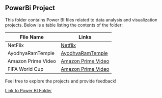 ## PowerBi Project


This folder contains Power BI files related to data analysis and visualization projects. Below is a table listing the contents of the folder:

| File Name      | Links                              |
|----------------|-------------------------------------------|
| NetFlix  | [Netflix](https://github.com/shrutipitale/PowerBi/tree/71254b46c184c8068953070e5640b70f92ead449/Netflix)|       
| AyodhyaRamTemple  |[AyodhyaRamTemple](https://github.com/shrutipitale/PowerBi/tree/5892de7366d13757184c76f8e22f511575ecdfb7/AyodhyaRamTemple)|       
| Amazon Prime Video | [Amazon Prime Video](https://github.com/shrutipitale/PowerBi/tree/3f55d6e9282dafd5ec71ab3546c66d56bf79bcde/Amazon%20Prime)|   
| FIFA World Cup | [Amazon Prime Video](https://github.com/shrutipitale/PowerBi/blob/abdd63d55e870a54757eea933050a52ac1633b04/FIFA%20World%20Cup/README.md)|   


Feel free to explore the projects and provide feedback!

[Link to Power BI Folder](https://github.com/shrutipitale/PowerBi)
